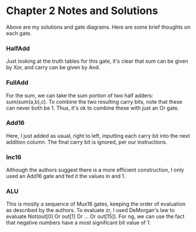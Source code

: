 # Chapter 2 Notes and Solutions

Above are my solutions and gate diagrams.  Here are some brief thoughts on each gate.

### HalfAdd
Just looking at the truth tables for this gate, it's clear that sum can be given by Xor, and carry can be given by And.  

### FullAdd
For the sum, we can take the sum portion of two half adders:  sum(sum(a,b),c).  To combine the two resulting carry bits, note that these can never both be 1.  Thus, it's ok to combine these with just an Or gate.  

### Add16
Here, I just added as usual, right to left, inputting each carry bit into the next addition column.  The final carry bit is ignored, per our instructions.

### Inc16
Although the authors suggest there is a more efficient construction, I only used an Add16 gate and fed it the values in and 1.

### ALU
This is mostly a sequence of Mux16 gates, keeping the order of evaluation as described by the authors.  To evaluate zr, I used DeMorgan's law to evaluate Not(out[0] Or out[1] Or ... Or out[15]).  For ng, we can use the fact that negative numbers have a most significant bit value of 1.
